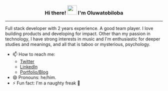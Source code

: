 <h3 align="center"> Hi there! <img src="https://raw.githubusercontent.com/MartinHeinz/MartinHeinz/master/wave.gif" width="30px"> I'm <B>Oluwatobiloba</B></h3>
<hr>

Full stack developer with 2 years experience. A good team player. I love building products and developing for impact. Other than my passion in technology, I have strong interests in music and I'm enthusiastic for deeper studies and meanings, and all that is taboo or mysterious, psychology.

- 📫 How to reach me:
  - [Twitter](https://twitter.com/xemicolon "My Twitter")
  - [LinkedIn](https://www.linkedin.com/in/agunloyeoluwatobiloba/ "My LinkedIn")
  - [Portfolio/Blog](# "My portfolio is coming soon...")
- 😄 Pronouns: he/him.
- ⚡ Fun fact: I'm a naughty freak 👅
<!--

## 🔧 Technologies & Tools

![](https://img.shields.io/badge/OS-Linux-informational??style=plastic&logo=linux&logoColor=white&color=tokyonight)
![](https://img.shields.io/badge/Code-JavaScript-informational?style=flat&logo=javascript&logoColor=white&color=tokyonight)
![](https://img.shields.io/badge/Shell-Bash-informational?style=flat&logo=gnu-bash&logoColor=white&color=tokyonight)
![](https://img.shields.io/badge/Cloud-Digital_Ocean-informational?style=flat&logo=digitalocean&logoColor=white&color=tokyonight)

-->

<!--
**Olanetsoft/Olanetsoft** is a ✨ _special_ ✨ repository because its `README.md` (this file) appears on your GitHub profile.



Here are some ideas to get you started:

- 🔭 I’m currently working on ...
- 🌱 I’m currently learning ...
- 👯 I’m looking to collaborate on ...
- 🤔 I’m looking for help with ...
- 💬 Ask me about ...
- 📫 How to reach me: ...
- 😄 Pronouns: ...
- ⚡ Fun fact: ...
-->
